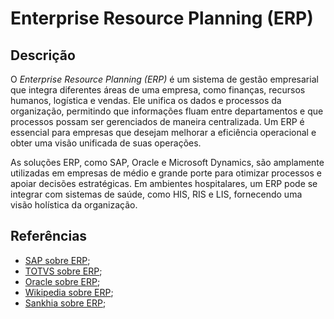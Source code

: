 # Enterprise Resource Planning (ERP)


## Descrição

O *Enterprise Resource Planning (ERP)* é um sistema de gestão empresarial que integra diferentes áreas de uma empresa, como finanças, recursos humanos, logística e vendas. Ele unifica os dados e processos da organização, permitindo que informações fluam entre departamentos e que processos possam ser gerenciados de maneira centralizada. Um ERP é essencial para empresas que desejam melhorar a eficiência operacional e obter uma visão unificada de suas operações.

As soluções ERP, como SAP, Oracle e Microsoft Dynamics, são amplamente utilizadas em empresas de médio e grande porte para otimizar processos e apoiar decisões estratégicas. Em ambientes hospitalares, um ERP pode se integrar com sistemas de saúde, como HIS, RIS e LIS, fornecendo uma visão holística da organização.

## Referências

- [SAP sobre ERP](https://www.sap.com/brazil/products/erp/what-is-erp.html#:~:text=O%20planejamento%20de%20recursos%20empresariais,servi%C3%A7os%2C%20procurement%20e%20muito%20mais.);
- [TOTVS sobre ERP](https://www.totvs.com/blog/erp/o-que-e-erp/);
- [Oracle sobre ERP](https://www.oracle.com/br/erp/what-is-erp/);
- [Wikipedia sobre ERP](https://pt.wikipedia.org/wiki/Sistema_integrado_de_gest%C3%A3o_empresarial);
- [Sankhia sobre ERP](https://www.sankhya.com.br/erp/);